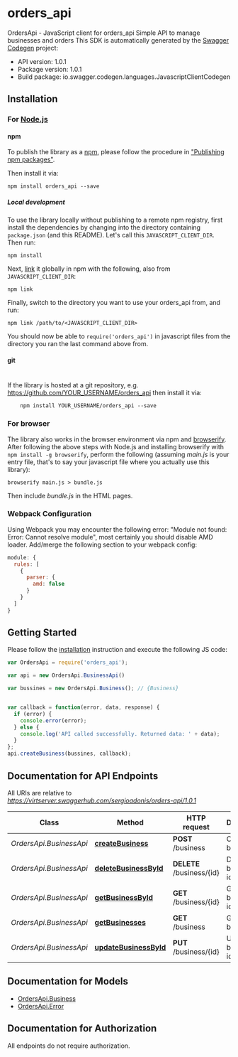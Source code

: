 # orders_api

OrdersApi - JavaScript client for orders_api
Simple API to manage businesses and orders
This SDK is automatically generated by the [Swagger Codegen](https://github.com/swagger-api/swagger-codegen) project:

- API version: 1.0.1
- Package version: 1.0.1
- Build package: io.swagger.codegen.languages.JavascriptClientCodegen

## Installation

### For [Node.js](https://nodejs.org/)

#### npm

To publish the library as a [npm](https://www.npmjs.com/),
please follow the procedure in ["Publishing npm packages"](https://docs.npmjs.com/getting-started/publishing-npm-packages).

Then install it via:

```shell
npm install orders_api --save
```

##### Local development

To use the library locally without publishing to a remote npm registry, first install the dependencies by changing 
into the directory containing `package.json` (and this README). Let's call this `JAVASCRIPT_CLIENT_DIR`. Then run:

```shell
npm install
```

Next, [link](https://docs.npmjs.com/cli/link) it globally in npm with the following, also from `JAVASCRIPT_CLIENT_DIR`:

```shell
npm link
```

Finally, switch to the directory you want to use your orders_api from, and run:

```shell
npm link /path/to/<JAVASCRIPT_CLIENT_DIR>
```

You should now be able to `require('orders_api')` in javascript files from the directory you ran the last 
command above from.

#### git
#
If the library is hosted at a git repository, e.g.
https://github.com/YOUR_USERNAME/orders_api
then install it via:

```shell
    npm install YOUR_USERNAME/orders_api --save
```

### For browser

The library also works in the browser environment via npm and [browserify](http://browserify.org/). After following
the above steps with Node.js and installing browserify with `npm install -g browserify`,
perform the following (assuming *main.js* is your entry file, that's to say your javascript file where you actually 
use this library):

```shell
browserify main.js > bundle.js
```

Then include *bundle.js* in the HTML pages.

### Webpack Configuration

Using Webpack you may encounter the following error: "Module not found: Error:
Cannot resolve module", most certainly you should disable AMD loader. Add/merge
the following section to your webpack config:

```javascript
module: {
  rules: [
    {
      parser: {
        amd: false
      }
    }
  ]
}
```

## Getting Started

Please follow the [installation](#installation) instruction and execute the following JS code:

```javascript
var OrdersApi = require('orders_api');

var api = new OrdersApi.BusinessApi()

var bussines = new OrdersApi.Business(); // {Business} 


var callback = function(error, data, response) {
  if (error) {
    console.error(error);
  } else {
    console.log('API called successfully. Returned data: ' + data);
  }
};
api.createBusiness(bussines, callback);

```

## Documentation for API Endpoints

All URIs are relative to *https://virtserver.swaggerhub.com/sergioadonis/orders-api/1.0.1*

Class | Method | HTTP request | Description
------------ | ------------- | ------------- | -------------
*OrdersApi.BusinessApi* | [**createBusiness**](docs/BusinessApi.md#createBusiness) | **POST** /business | Create business
*OrdersApi.BusinessApi* | [**deleteBusinessById**](docs/BusinessApi.md#deleteBusinessById) | **DELETE** /business/{id} | Delete business by id
*OrdersApi.BusinessApi* | [**getBusinessById**](docs/BusinessApi.md#getBusinessById) | **GET** /business/{id} | Get business by id
*OrdersApi.BusinessApi* | [**getBusinesses**](docs/BusinessApi.md#getBusinesses) | **GET** /business | Get businesses
*OrdersApi.BusinessApi* | [**updateBusinessById**](docs/BusinessApi.md#updateBusinessById) | **PUT** /business/{id} | Update business by id


## Documentation for Models

 - [OrdersApi.Business](docs/Business.md)
 - [OrdersApi.Error](docs/Error.md)


## Documentation for Authorization

 All endpoints do not require authorization.

